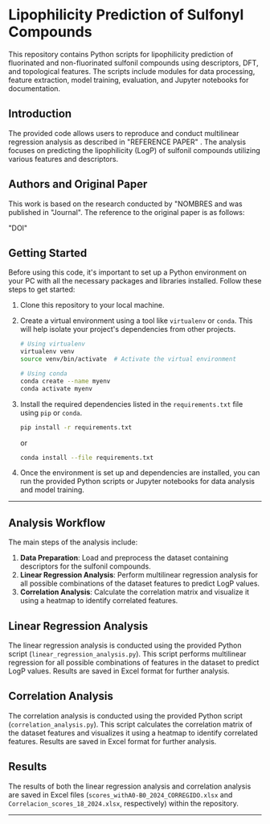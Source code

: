 # Lipophilicity Prediction of Sulfonyl Compounds

This repository contains Python scripts for lipophilicity prediction of fluorinated and non-fluorinated sulfonil compounds using descriptors, DFT, and topological features. The scripts include modules for data processing, feature extraction, model training, evaluation, and Jupyter notebooks for documentation.

## Introduction

The provided code allows users to reproduce and conduct multilinear regression analysis as described in "REFERENCE PAPER" . The analysis focuses on predicting the lipophilicity (LogP) of sulfonil compounds utilizing various features and descriptors.

## Authors and Original Paper

This work is based on the research conducted by "NOMBRES and was published in "Journal". The reference to the original paper is as follows:

"DOI"

## Getting Started

Before using this code, it's important to set up a Python environment on your PC with all the necessary packages and libraries installed. Follow these steps to get started:

1. Clone this repository to your local machine.
2. Create a virtual environment using a tool like `virtualenv` or `conda`. This will help isolate your project's dependencies from other projects.

    ```bash
    # Using virtualenv
    virtualenv venv
    source venv/bin/activate  # Activate the virtual environment
    
    # Using conda
    conda create --name myenv
    conda activate myenv
    ```

3. Install the required dependencies listed in the `requirements.txt` file using `pip` or `conda`.

    ```bash
    pip install -r requirements.txt
    ```

   or

    ```bash
    conda install --file requirements.txt
    ```

4. Once the environment is set up and dependencies are installed, you can run the provided Python scripts or Jupyter notebooks for data analysis and model training.

---


## Analysis Workflow

The main steps of the analysis include:

1. **Data Preparation**: Load and preprocess the dataset containing descriptors for the sulfonil compounds.
2. **Linear Regression Analysis**: Perform multilinear regression analysis for all possible combinations of the dataset features to predict LogP values.
3. **Correlation Analysis**: Calculate the correlation matrix and visualize it using a heatmap to identify correlated features.

## Linear Regression Analysis

The linear regression analysis is conducted using the provided Python script (`linear_regression_analysis.py`). This script performs multilinear regression for all possible combinations of features in the dataset to predict LogP values. Results are saved in Excel format for further analysis.

## Correlation Analysis

The correlation analysis is conducted using the provided Python script (`correlation_analysis.py`). This script calculates the correlation matrix of the dataset features and visualizes it using a heatmap to identify correlated features. Results are saved in Excel format for further analysis.

## Results

The results of both the linear regression analysis and correlation analysis are saved in Excel files (`scores_withA0-B0_2024_CORREGIDO.xlsx` and `Correlacion_scores_18_2024.xlsx`, respectively) within the repository.

---
